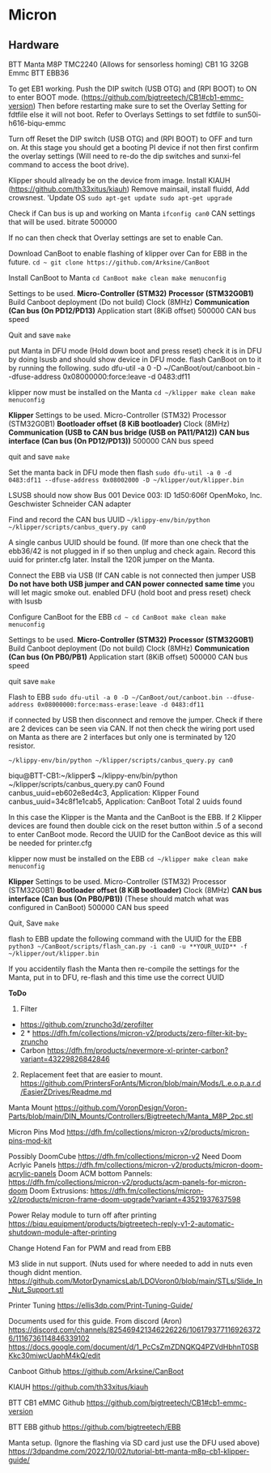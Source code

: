 # Micron
## Hardware
BTT Manta M8P
TMC2240 (Allows for sensorless homing)
CB1 1G 32GB Emmc
BTT EBB36 

To get EB1 working.
Push the DIP switch (USB OTG) and (RPI BOOT) to ON to enter BOOT mode.
(https://github.com/bigtreetech/CB1#cb1-emmc-version)
Then before restarting make sure to set the Overlay Setting for fdtfile else it will not boot.
Refer to Overlays Settings to set fdtfile to sun50i-h616-biqu-emmc

Turn off Reset the DIP switch (USB OTG) and (RPI BOOT) to OFF and turn on. At this stage you should get a booting PI device if not then first confirm the overlay settings (Will need to re-do the dip switches and sunxi-fel command to access the boot drive).

Klipper should allready be on the device from image.
Install KIAUH (https://github.com/th33xitus/kiauh)
Remove mainsail, install fluidd, Add crowsnest.
'Update OS
`sudo apt-get update
sudo apt-get upgrade`

Check if Can bus is up and working on Manta
`ifconfig can0`
CAN settings that will be used.
bitrate 500000

If no can then check that Overlay settings are set to enable Can.

Download CanBoot to enable flashing of klipper over Can for EBB in the future.
`cd ~
git clone https://github.com/Arksine/CanBoot`

Install CanBoot to Manta
`cd CanBoot
make clean
make menuconfig`

Settings to be used.
**Micro-Controller (STM32)**
**Processor (STM32G0B1)**
Build Canboot deployment (Do not build)
Clock (8MHz)
**Communication (Can bus (On PD12/PD13)**
Application start (8KiB offset)
500000 CAN bus speed

Quit and save
`make`

put Manta in DFU mode (Hold down boot and press reset) 
check it is in DFU by doing lsusb and should show device in DFU mode.
flash CanBoot on to it by running the following.
sudo dfu-util -a 0 -D ~/CanBoot/out/canboot.bin --dfuse-address 0x08000000:force:leave -d 0483:df11

klipper now must be installed on the Manta
`cd ~/klipper
make clean
make menuconfig`

**Klipper** Settings to be used.
Micro-Controller (STM32)
Processor (STM32G0B1)
**Bootloader offset (8 KiB bootloader)**
Clock (8MHz)
**Communication (USB to CAN bus bridge (USB on PA11/PA12))**
**CAN bus interface (Can bus (On PD12/PD13))**
500000 CAN bus speed

quit and save
`make`

Set the manta back in DFU mode then flash
`sudo dfu-util -a 0 -d 0483:df11 --dfuse-address 0x08002000 -D ~/klipper/out/klipper.bin`

LSUSB should now show 
Bus 001 Device 003: ID 1d50:606f OpenMoko, Inc. Geschwister Schneider CAN adapter

Find and record the CAN bus UUID
`~/klippy-env/bin/python ~/klipper/scripts/canbus_query.py can0`

A single canbus UUID should be found. (If more than one check that the ebb36/42 is not plugged in if so then unplug and check again. Record this uuid for printer.cfg later.
Install the 120R jumper on the Manta.

Connect the EBB via USB (If CAN cable is not connected then jumper USB **Do not have both USB jumper and CAN power connected same time** you will let magic smoke out.
enabled DFU (hold boot and press reset) check with lsusb 

Configure CanBoot for the EBB 
`cd ~
cd CanBoot
make clean
make menuconfig`

Settings to be used.
**Micro-Controller (STM32)**
**Processor (STM32G0B1)**
Build Canboot deployment (Do not build)
Clock (8MHz)
**Communication (Can bus (On PB0/PB1)**
Application start (8KiB offset)
500000 CAN bus speed

quit save
`make`

Flash to EBB
`sudo dfu-util -a 0 -D ~/CanBoot/out/canboot.bin --dfuse-address 0x08000000:force:mass-erase:leave -d 0483:df11`

if connected by USB then disconnect and remove the jumper.
Check if there are 2 devices can be seen via CAN. If not then check the wiring port used on Manta as there are 2 interfaces but only one is terminated by 120 resistor.

`~/klippy-env/bin/python ~/klipper/scripts/canbus_query.py can0`

biqu@BTT-CB1:~/klipper$ ~/klippy-env/bin/python ~/klipper/scripts/canbus_query.py can0
Found canbus_uuid=eb602e8ed4c3, Application: Klipper
Found canbus_uuid=34c8f1e1cab5, Application: CanBoot
Total 2 uuids found

In this case the Klipper is the Manta and the CanBoot is the EBB. If 2 Klipper devices are found then double cick on the reset button within .5 of a second to enter CanBoot mode. Record the UUID for the CanBoot device as this will be needed for printer.cfg

klipper now must be installed on the EBB
`cd ~/klipper
make clean
make menuconfig`

**Klipper** Settings to be used.
Micro-Controller (STM32)
Processor (STM32G0B1)
**Bootloader offset (8 KiB bootloader)**
Clock (8MHz)
**CAN bus interface (Can bus (On PB0/PB1))** (These should match what was configured in CanBoot)
500000 CAN bus speed

Quit, Save
`make`

flash to EBB update the following command with the UUID for the EBB
`python3 ~/CanBoot/scripts/flash_can.py -i can0 -u **YOUR_UUID** -f ~/klipper/out/klipper.bin`

If you accidentily flash the Manta then re-compile the settings for the Manta, put in to DFU, re-flash and this time use the correct UUID

**ToDo**
1. Filter
- https://github.com/zruncho3d/zerofilter
- 2 * https://dfh.fm/collections/micron-v2/products/zero-filter-kit-by-zruncho
- Carbon https://dfh.fm/products/nevermore-xl-printer-carbon?variant=43229826842846

2. Replacement feet that are easier to mount.
 https://github.com/PrintersForAnts/Micron/blob/main/Mods/L.e.o.p.a.r.d/EasierZDrives/Readme.md

Manta Mount
https://github.com/VoronDesign/Voron-Parts/blob/main/DIN_Mounts/Controllers/Bigtreetech/Manta_M8P_2pc.stl

Micron Pins Mod
https://dfh.fm/collections/micron-v2/products/micron-pins-mod-kit

Possibly DoomCube 
https://dfh.fm/collections/micron-v2
 Need Doom Acrlyic Panels https://dfh.fm/collections/micron-v2/products/micron-doom-acrylic-panels
 Doom ACM bottom Pannels: https://dfh.fm/collections/micron-v2/products/acm-panels-for-micron-doom
 Doom Extrusions: https://dfh.fm/collections/micron-v2/products/micron-frame-doom-upgrade?variant=43521937637598

Power Relay module to turn off after printing
https://biqu.equipment/products/bigtreetech-reply-v1-2-automatic-shutdown-module-after-printing

Change Hotend Fan for PWM and read from EBB

M3 slide in nut support. (Nuts used for where needed to add in nuts even though didnt mention. 
https://github.com/MotorDynamicsLab/LDOVoron0/blob/main/STLs/Slide_In_Nut_Support.stl

Printer Tuning
https://ellis3dp.com/Print-Tuning-Guide/

Documents used for this guide.
From discord (Aron) https://discord.com/channels/825469421346226226/1061793771169263726/1116736114846339102 
https://docs.google.com/document/d/1_PcCsZmZDNQKQ4PZVdHbhnT0SBKkc30miwcUaphM4kQ/edit

Canboot Github
https://github.com/Arksine/CanBoot

KIAUH
https://github.com/th33xitus/kiauh

BTT CB1 eMMC Github
https://github.com/bigtreetech/CB1#cb1-emmc-version

BTT EBB github
https://github.com/bigtreetech/EBB

Manta setup. (Ignore the flashing via SD card just use the DFU used above)
https://3dpandme.com/2022/10/02/tutorial-btt-manta-m8p-cb1-klipper-guide/
